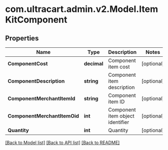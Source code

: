 
# com.ultracart.admin.v2.Model.ItemKitComponent

## Properties

Name | Type | Description | Notes
------------ | ------------- | ------------- | -------------
**ComponentCost** | **decimal** | Component item cost | [optional] 
**ComponentDescription** | **string** | Component item description | [optional] 
**ComponentMerchantItemId** | **string** | Component item ID | [optional] 
**ComponentMerchantItemOid** | **int** | Component item object identifier | [optional] 
**Quantity** | **int** | Quantity | [optional] 

[[Back to Model list]](../README.md#documentation-for-models)
[[Back to API list]](../README.md#documentation-for-api-endpoints)
[[Back to README]](../README.md)

